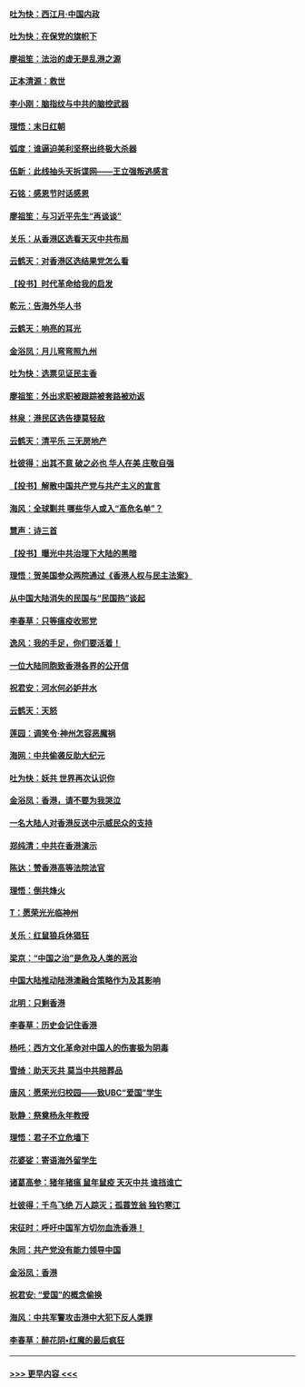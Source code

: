 #### [吐为快：西江月·中国内政](../pages/nsc993/n11692071.md?t=12010833) 
#### [吐为快：在保党的旗帜下](../pages/nsc993/n11691188.md?t=12010833) 
#### [廖祖笙：法治的虚无是乱港之源](../pages/nsc993/n11690605.md?t=12010833) 
#### [正本清源：救世](../pages/nsc993/n11689134.md?t=12010833) 
#### [李小刚：脑指纹与中共的脑控武器](../pages/nsc993/n11688900.md?t=12010833) 
#### [理悟：末日红朝](../pages/nsc993/n11688829.md?t=12010833) 
#### [弧度：谁逼迫美利坚祭出终极大杀器](../pages/nsc993/n11688735.md?t=12010833) 
#### [伍新：此线抽头天拆谍网——王立强叛逃感言](../pages/nsc993/n11687981.md?t=12010833) 
#### [石铭：感恩节时话感恩](../pages/nsc993/n11687568.md?t=12010833) 
#### [廖祖笙：与习近平先生“再谈谈”](../pages/nsc993/n11687005.md?t=12010833) 
#### [关乐：从香港区选看天灭中共布局](../pages/nsc993/n11686647.md?t=12010833) 
#### [云鹤天：对香港区选结果党怎么看](../pages/nsc993/n11686216.md?t=12010833) 
#### [【投书】时代革命给我的启发](../pages/nsc993/n11684287.md?t=12010833) 
#### [乾元：告海外华人书](../pages/nsc993/n11684044.md?t=12010833) 
#### [云鹤天：响亮的耳光](../pages/nsc993/n11684254.md?t=12010833) 
#### [金浴凤：月儿弯弯照九州](../pages/nsc993/n11684231.md?t=12010833) 
#### [吐为快：选票见证民主香](../pages/nsc993/n11684206.md?t=12010833) 
#### [廖祖笙：外出求职被跟踪被套路被劝返](../pages/nsc993/n11683874.md?t=12010833) 
#### [林泉：港民区选告捷莫轻敌](../pages/nsc993/n11683930.md?t=12010833) 
#### [云鹤天：清平乐 三无房地产](../pages/nsc993/n11681521.md?t=12010833) 
#### [杜彼得：出其不意 破之必也 华人在美 庄敬自强](../pages/nsc993/n11679554.md?t=12010833) 
#### [【投书】解散中国共产党与共产主义的宣言](../pages/nsc993/n11679177.md?t=12010833) 
#### [海风：全球剿共 哪些华人或入“高危名单”？](../pages/nsc993/n11678617.md?t=12010833) 
#### [慧声：诗三首](../pages/nsc993/n11678848.md?t=12010833) 
#### [【投书】曝光中共治理下大陆的黑暗](../pages/nsc993/n11678674.md?t=12010833) 
#### [理悟：贺美国参众两院通过《香港人权与民主法案》](../pages/nsc993/n11678104.md?t=12010833) 
#### [从中国大陆消失的民国与“民国热”谈起](../pages/nsc993/n11678075.md?t=12010833) 
#### [李春草：只等瘟疫收邪党](../pages/nsc993/n11677308.md?t=12010833) 
#### [逸风：我的手足，你们要活着！](../pages/nsc993/n11676352.md?t=12010833) 
#### [一位大陆同胞致香港各界的公开信](../pages/nsc993/n11675761.md?t=12010833) 
#### [祝君安：河水何必妒井水](../pages/nsc993/n11675746.md?t=12010833) 
#### [云鹤天：天怒](../pages/nsc993/n11675718.md?t=12010833) 
#### [莲园：调笑令‧神州怎容恶魔祸](../pages/nsc993/n11675648.md?t=12010833) 
#### [海网：中共偷袭反助大纪元](../pages/nsc993/n11673515.md?t=12010833) 
#### [吐为快：妖共 世界再次认识你](../pages/nsc993/n11673506.md?t=12010833) 
#### [金浴凤：香港，请不要为我哭泣](../pages/nsc993/n11673248.md?t=12010833) 
#### [一名大陆人对香港反送中示威民众的支持](../pages/nsc993/n11672615.md?t=12010833) 
#### [郑纯清：中共在香港演示](../pages/nsc993/n11670539.md?t=12010833) 
#### [陈达：赞香港高等法院法官](../pages/nsc993/n11669542.md?t=12010833) 
#### [理悟：倒共烽火](../pages/nsc993/n11668844.md?t=12010833) 
#### [T：愿荣光光临神州](../pages/nsc993/n11668421.md?t=12010833) 
#### [关乐：红鼠狼兵休猖狂](../pages/nsc993/n11668378.md?t=12010833) 
#### [梁京：“中国之治”是危及人类的恶治](../pages/nsc993/n11668328.md?t=12010833) 
#### [中国大陆推动陆港澳融合策略作为及其影响](../pages/nsc993/n11668157.md?t=12010833) 
#### [北明：只剩香港](../pages/nsc993/n11668002.md?t=12010833) 
#### [李春草：历史会记住香港](../pages/nsc993/n11667927.md?t=12010833) 
#### [杨吒：西方文化革命对中国人的伤害极为阴毒](../pages/nsc993/n11664521.md?t=12010833) 
#### [雪绮：助天灭共 莫当中共陪葬品](../pages/nsc993/n11662650.md?t=12010833) 
#### [唐风：愿荣光归校园——致UBC“爱国”学生](../pages/nsc993/n11662194.md?t=12010833) 
#### [耿静：祭奠杨永年教授](../pages/nsc993/n11662514.md?t=12010833) 
#### [理悟：君子不立危墙下](../pages/nsc993/n11662172.md?t=12010833) 
#### [花婆娑：寄语海外留学生](../pages/nsc993/n11662121.md?t=12010833) 
#### [诸葛高参：猪年猪瘟 鼠年鼠疫 天灭中共 谁挡谁亡](../pages/nsc993/n11661980.md?t=12010833) 
#### [杜彼得：千鸟飞绝 万人踪灭；孤蓑笠翁 独钓寒江](../pages/nsc993/n11661170.md?t=12010833) 
#### [宋征时：呼吁中国军方切勿血洗香港！](../pages/nsc993/n11415318.md?t=12010833) 
#### [朱同：共产党没有能力领导中国](../pages/nsc993/n11660421.md?t=12010833) 
#### [金浴凤：香港](../pages/nsc993/n11660419.md?t=12010833) 
#### [祝君安: “爱国”的概念偷换](../pages/nsc993/n11659706.md?t=12010833) 
#### [海风：中共军警攻击港中大犯下反人类罪](../pages/nsc993/n11659632.md?t=12010833) 
#### [李春草：醉花阴•红魔的最后疯狂](../pages/nsc993/n11659287.md?t=12010833) 

----
#### [ >>> 更早内容 <<< ](../indexes/nsc993-earlier.md)
